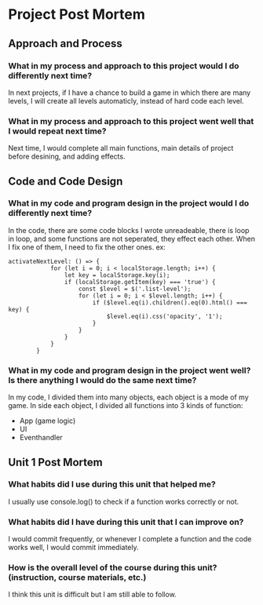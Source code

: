 # Project Post Mortem
## Approach and Process
### What in my process and approach to this project would I do differently next time?
In next projects, if I have a chance to build a game in which there are many levels, I will create all levels automaticly, instead of hard code each level.

### What in my process and approach to this project went well that I would repeat next time?
 Next time, I would complete all main functions, main details of project before desining, and adding effects.

## Code and Code Design
### What in my code and program design in the project would I do differently next time?
In the code, there are some code blocks I wrote unreadeable, there is loop in loop, and some functions are not seperated, they effect each other. When I fix one of them, I need to fix the other ones.
    ex: 
```
activateNextLevel: () => {
            for (let i = 0; i < localStorage.length; i++) {
                let key = localStorage.key(i);
                if (localStorage.getItem(key) === 'true') {
                    const $level = $('.list-level');
                    for (let i = 0; i < $level.length; i++) {
                        if ($level.eq(i).children().eq(0).html() === key) {
                            $level.eq(i).css('opacity', '1');
                        }
                    }
                }
            }
        }
```
### What in my code and program design in the project went well? Is there anything I would do the same next time?
In my code, I divided them into many objects, each object is a mode of my game.
In side each object, I divided all functions into 3 kinds of function: 
   - App (game logic)
   - UI
   - Eventhandler

## Unit 1 Post Mortem
### What habits did I use during this unit that helped me?
I usually use console.log() to check if a function works correctly or not.
### What habits did I have during this unit that I can improve on?
I would commit frequently, or whenever I complete a function and the code works well, I would commit immediately.
### How is the overall level of the course during this unit? (instruction, course materials, etc.)
I think this unit is difficult but I am still able to follow.
